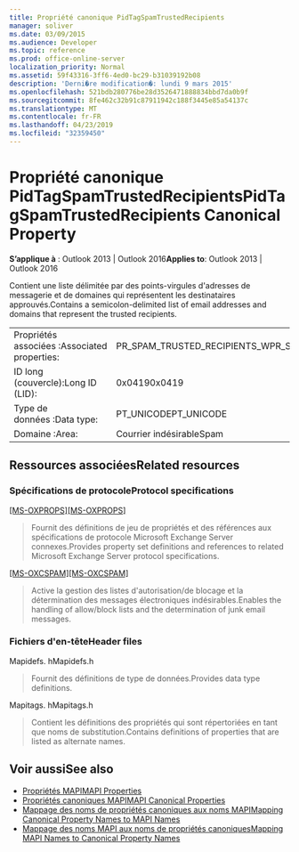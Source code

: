 ```yaml
---
title: Propriété canonique PidTagSpamTrustedRecipients
manager: soliver
ms.date: 03/09/2015
ms.audience: Developer
ms.topic: reference
ms.prod: office-online-server
localization_priority: Normal
ms.assetid: 59f43316-3ff6-4ed0-bc29-b31039192b08
description: 'Derni�re modification�: lundi 9 mars 2015'
ms.openlocfilehash: 521bdb280776be28d3526471888834bbd7da0b9f
ms.sourcegitcommit: 8fe462c32b91c87911942c188f3445e85a54137c
ms.translationtype: MT
ms.contentlocale: fr-FR
ms.lasthandoff: 04/23/2019
ms.locfileid: "32359450"
---
```

# <a name="pidtagspamtrustedrecipients-canonical-property"></a><span data-ttu-id="70c0f-103">Propriété canonique PidTagSpamTrustedRecipients</span><span class="sxs-lookup"><span data-stu-id="70c0f-103">PidTagSpamTrustedRecipients Canonical Property</span></span>
 
<span data-ttu-id="70c0f-104">**S’applique à** : Outlook 2013 | Outlook 2016</span><span class="sxs-lookup"><span data-stu-id="70c0f-104">**Applies to**: Outlook 2013 | Outlook 2016</span></span> 
  
<span data-ttu-id="70c0f-105">Contient une liste délimitée par des points-virgules d'adresses de messagerie et de domaines qui représentent les destinataires approuvés.</span><span class="sxs-lookup"><span data-stu-id="70c0f-105">Contains a semicolon-delimited list of email addresses and domains that represent the trusted recipients.</span></span>
  
|||
|:-----|:-----|
|<span data-ttu-id="70c0f-106">Propriétés associées :</span><span class="sxs-lookup"><span data-stu-id="70c0f-106">Associated properties:</span></span>  <br/> |<span data-ttu-id="70c0f-107">PR_SPAM_TRUSTED_RECIPIENTS_W</span><span class="sxs-lookup"><span data-stu-id="70c0f-107">PR_SPAM_TRUSTED_RECIPIENTS_W</span></span>  <br/> |
|<span data-ttu-id="70c0f-108">ID long (couvercle):</span><span class="sxs-lookup"><span data-stu-id="70c0f-108">Long ID (LID):</span></span>  <br/> |<span data-ttu-id="70c0f-109">0x0419</span><span class="sxs-lookup"><span data-stu-id="70c0f-109">0x0419</span></span>  <br/> |
|<span data-ttu-id="70c0f-110">Type de données :</span><span class="sxs-lookup"><span data-stu-id="70c0f-110">Data type:</span></span>  <br/> |<span data-ttu-id="70c0f-111">PT_UNICODE</span><span class="sxs-lookup"><span data-stu-id="70c0f-111">PT_UNICODE</span></span>  <br/> |
|<span data-ttu-id="70c0f-112">Domaine :</span><span class="sxs-lookup"><span data-stu-id="70c0f-112">Area:</span></span>  <br/> |<span data-ttu-id="70c0f-113">Courrier indésirable</span><span class="sxs-lookup"><span data-stu-id="70c0f-113">Spam</span></span>  <br/> |
   
## <a name="related-resources"></a><span data-ttu-id="70c0f-114">Ressources associées</span><span class="sxs-lookup"><span data-stu-id="70c0f-114">Related resources</span></span>

### <a name="protocol-specifications"></a><span data-ttu-id="70c0f-115">Spécifications de protocole</span><span class="sxs-lookup"><span data-stu-id="70c0f-115">Protocol specifications</span></span>

<span data-ttu-id="70c0f-116">[[MS-OXPROPS]](https://msdn.microsoft.com/library/f6ab1613-aefe-447d-a49c-18217230b148%28Office.15%29.aspx)</span><span class="sxs-lookup"><span data-stu-id="70c0f-116">[[MS-OXPROPS]](https://msdn.microsoft.com/library/f6ab1613-aefe-447d-a49c-18217230b148%28Office.15%29.aspx)</span></span>
  
> <span data-ttu-id="70c0f-117">Fournit des définitions de jeu de propriétés et des références aux spécifications de protocole Microsoft Exchange Server connexes.</span><span class="sxs-lookup"><span data-stu-id="70c0f-117">Provides property set definitions and references to related Microsoft Exchange Server protocol specifications.</span></span>
    
<span data-ttu-id="70c0f-118">[[MS-OXCSPAM]](https://msdn.microsoft.com/library/522f8587-4aed-4cd6-831b-40bd87862189%28Office.15%29.aspx)</span><span class="sxs-lookup"><span data-stu-id="70c0f-118">[[MS-OXCSPAM]](https://msdn.microsoft.com/library/522f8587-4aed-4cd6-831b-40bd87862189%28Office.15%29.aspx)</span></span>
  
> <span data-ttu-id="70c0f-119">Active la gestion des listes d'autorisation/de blocage et la détermination des messages électroniques indésirables.</span><span class="sxs-lookup"><span data-stu-id="70c0f-119">Enables the handling of allow/block lists and the determination of junk email messages.</span></span>
    
### <a name="header-files"></a><span data-ttu-id="70c0f-120">Fichiers d'en-tête</span><span class="sxs-lookup"><span data-stu-id="70c0f-120">Header files</span></span>

<span data-ttu-id="70c0f-121">Mapidefs. h</span><span class="sxs-lookup"><span data-stu-id="70c0f-121">Mapidefs.h</span></span>
  
> <span data-ttu-id="70c0f-122">Fournit des définitions de type de données.</span><span class="sxs-lookup"><span data-stu-id="70c0f-122">Provides data type definitions.</span></span>
    
<span data-ttu-id="70c0f-123">Mapitags. h</span><span class="sxs-lookup"><span data-stu-id="70c0f-123">Mapitags.h</span></span>
  
> <span data-ttu-id="70c0f-124">Contient les définitions des propriétés qui sont répertoriées en tant que noms de substitution.</span><span class="sxs-lookup"><span data-stu-id="70c0f-124">Contains definitions of properties that are listed as alternate names.</span></span>
    
## <a name="see-also"></a><span data-ttu-id="70c0f-125">Voir aussi</span><span class="sxs-lookup"><span data-stu-id="70c0f-125">See also</span></span>

- [<span data-ttu-id="70c0f-126">Propriétés MAPI</span><span class="sxs-lookup"><span data-stu-id="70c0f-126">MAPI Properties</span></span>](mapi-properties.md) 
- [<span data-ttu-id="70c0f-127">Propriétés canoniques MAPI</span><span class="sxs-lookup"><span data-stu-id="70c0f-127">MAPI Canonical Properties</span></span>](mapi-canonical-properties.md)  
- [<span data-ttu-id="70c0f-128">Mappage des noms de propriétés canoniques aux noms MAPI</span><span class="sxs-lookup"><span data-stu-id="70c0f-128">Mapping Canonical Property Names to MAPI Names</span></span>](mapping-canonical-property-names-to-mapi-names.md)  
- [<span data-ttu-id="70c0f-129">Mappage des noms MAPI aux noms de propriétés canoniques</span><span class="sxs-lookup"><span data-stu-id="70c0f-129">Mapping MAPI Names to Canonical Property Names</span></span>](mapping-mapi-names-to-canonical-property-names.md)

